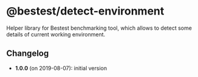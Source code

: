 # @bestest/detect-environment

Helper library for Bestest benchmarking tool,
which allows to detect some details of current working environment.

## Changelog

* **1.0.0** (on 2019-08-07): initial version
